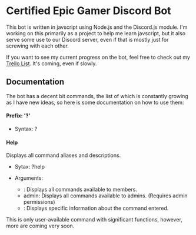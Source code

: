 # Certified Epic Gamer Discord Bot

This bot is written in javscript using Node.js and the Discord.js module.  I'm working on this primarily as a project to help me learn javscript, but it also serve some use to our Discord server, even if that is mostly just for screwing with each other.

If you want to see my current progress on the bot, feel free to check out my [Trello List](https://trello.com/b/Z3G2p1Gt).  It's coming, even if slowly.

## Documentation
The bot has a decent bit commands, the list of which is constantly growing as I have new ideas, so here is some documentation on how to use them:

#### Prefix: '?'
- Syntax: ?<command> <argument>

#### Help
Displays all command aliases and descriptions.

- Sytax: ?help <optional argument>

- Arguments: 
  - <empty>: Displays all commands available to members.
  - admin: Displays all commands available to admins.  (Requires admin permissions)
  - <Any Valid Command>: Displays specific information about the command entered.
  
This is only user-available command with significant functions, however, more are coming very soon.
